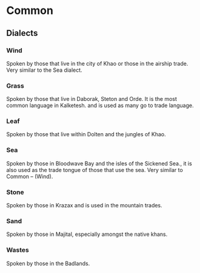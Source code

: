 Common
======

Dialects
--------

### Wind

Spoken by those that live in the city of Khao or those in the airship trade. Very similar to the Sea dialect. 

### Grass

Spoken by those that live in Daborak, Steton and Orde. It is the most common language in Kalketesh. and is used as many go to trade language. 

### Leaf

Spoken by those that live within Dolten and the jungles of Khao. 

### Sea

Spoken by those in Bloodwave Bay and the isles of the Sickened Sea., it is also used as the trade tongue of those that use the sea. Very similar to Common – (Wind). 

### Stone

Spoken by those in Krazax and is used in the mountain trades. 

### Sand

Spoken by those in Majital, especially amongst the native khans. 

### Wastes

Spoken by those in the Badlands.


